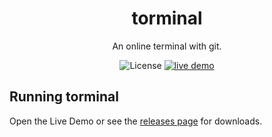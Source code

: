 <h1 align="center"> torminal </h1>
<p align="center"> An online terminal with git. </p>
<p align="center">
  <img src="https://img.shields.io/badge/license-MIT-blue.svg" alt="License"></a> <a href="https://card100.github.io/torminal/"><img src="https://img.shields.io/badge/live-demo-yellow.svg" alt="live demo"></a>
</p>


## Running torminal
Open the <a herf="https://card100.github.io/torminal/">Live Demo</a> or see the <a href="https://github.com/card100/torminal/releases">releases page</a> for downloads.
